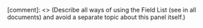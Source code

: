 [comment]: <> (Describe all ways of using the Field List (see in all documents) and avoid a separate topic about this panel itself.)